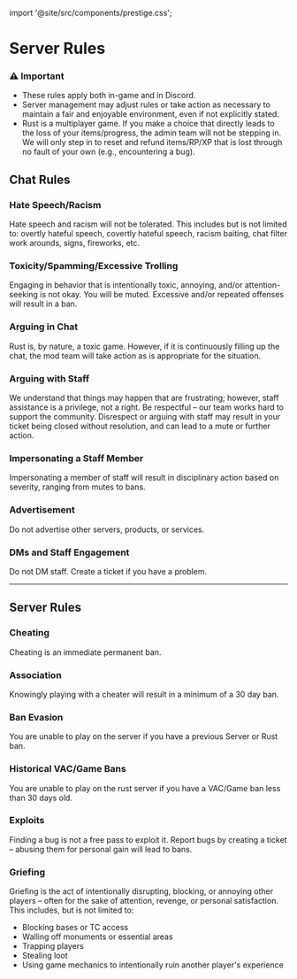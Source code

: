 import '@site/src/components/prestige.css';

# Server Rules

<div class="prestige-notes">
  <h3>⚠️ Important</h3>
  <ul>
    <li>These rules apply both in-game and in Discord.</li>
    <li>Server management may adjust rules or take action as necessary to maintain a fair and enjoyable environment, even if not explicitly stated.</li>
    <li>Rust is a multiplayer game. If you make a choice that directly leads to the loss of your items/progress, the admin team will not be stepping in. We will only step in to reset and refund items/RP/XP that is lost through no fault of your own (e.g., encountering a bug).</li>
  </ul>
</div>

## Chat Rules

### Hate Speech/Racism
Hate speech and racism will not be tolerated. This includes but is not limited to: overtly hateful speech, covertly hateful speech, racism baiting, chat filter work arounds, signs, fireworks, etc.

### Toxicity/Spamming/Excessive Trolling
Engaging in behavior that is intentionally toxic, annoying, and/or attention-seeking is not okay. You will be muted. Excessive and/or repeated offenses will result in a ban.

### Arguing in Chat
Rust is, by nature, a toxic game. However, if it is continuously filling up the chat, the mod team will take action as is appropriate for the situation.

### Arguing with Staff
We understand that things may happen that are frustrating; however, staff assistance is a privilege, not a right. Be respectful – our team works hard to support the community. Disrespect or arguing with staff may result in your ticket being closed without resolution, and can lead to a mute or further action.

### Impersonating a Staff Member
Impersonating a member of staff will result in disciplinary action based on severity, ranging from mutes to bans.

### Advertisement
Do not advertise other servers, products, or services.

### DMs and Staff Engagement
Do not DM staff. Create a ticket if you have a problem.

---

## Server Rules

### Cheating
Cheating is an immediate permanent ban.

### Association
Knowingly playing with a cheater will result in a minimum of a 30 day ban.

### Ban Evasion
You are unable to play on the server if you have a previous Server or Rust ban.

### Historical VAC/Game Bans
You are unable to play on the rust server if you have a VAC/Game ban less than 30 days old.

### Exploits
Finding a bug is not a free pass to exploit it. Report bugs by creating a ticket – abusing them for personal gain will lead to bans.

### Griefing
Griefing is the act of intentionally disrupting, blocking, or annoying other players – often for the sake of attention, revenge, or personal satisfaction. This includes, but is not limited to:

- Blocking bases or TC access
- Walling off monuments or essential areas
- Trapping players
- Stealing loot
- Using game mechanics to intentionally ruin another player's experience